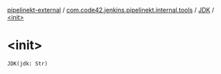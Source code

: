 [pipelinekt-external](../../index.md) / [com.code42.jenkins.pipelinekt.internal.tools](../index.md) / [JDK](index.md) / [&lt;init&gt;](./-init-.md)

# &lt;init&gt;

`JDK(jdk: Str)`